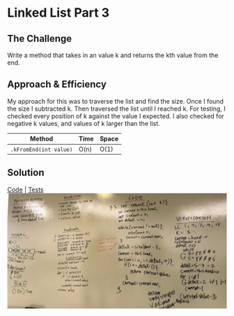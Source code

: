 # Linked List Part 3

## The Challenge
Write a method that takes in an value k and returns the kth value from the end.

## Approach & Efficiency
My approach for this was to traverse the list and find the size. Once I found the size I subtracted k. Then traversed the list until I reached k.
For testing, I checked every position of k against the value I expected. I also checked for negative k values, and values of k larger than the list.

Method | Time | Space
---- | ---- | ----
`.kFromEnd(int value)` | O(n) | O(1)



## Solution
[Code](../src/main/java/LinkedList) | [Tests](../src/test/java/LinkedList/LinkedListTest.java)
![Linked List kth from end Whiteboard](../assets/linked_list_k_from_end.JPG)
